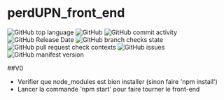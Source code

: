 # perdUPN_front_end
<img alt="GitHub top language" src="https://img.shields.io/github/languages/top/raphaelmeissonnier/perdUPN_front_end"> <img alt="GitHub" src="https://img.shields.io/github/license/raphaelmeissonnier/perdUPN_front_end"> <img alt="GitHub commit activity" src="https://img.shields.io/github/commit-activity/w/raphaelmeissonnier/perdUPN_front_end"> <img alt="GitHub Release Date" src="https://img.shields.io/github/release-date/raphaelmeissonnier/perdUPN_front_end"> <img alt="GitHub branch checks state" src="https://img.shields.io/github/checks-status/raphaelmeissonnier/perdUPN_front_end/main"> <img alt="GitHub pull request check contexts" src="https://img.shields.io/github/status/contexts/pulls/raphaelmeissonnier/perdUPN_front_end/3"> <img alt="GitHub issues" src="https://img.shields.io/github/issues/raphaelmeissonnier/perdUPN_front_end"> <img alt="GitHub manifest version" src="https://img.shields.io/github/manifest-json/v/raphaelmeissonnier/perdUPN_back_end">


##V0
* Verifier que node_modules est bien installer (sinon faire 'npm install')
* Lancer la commande 'npm start' pour faire tourner le front-end


